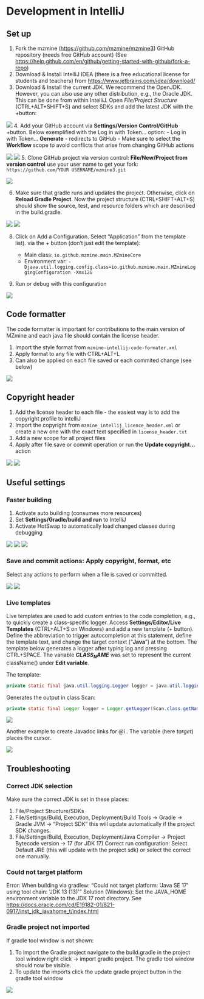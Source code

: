 # Development in IntelliJ
## Set up
1. Fork the mzmine (https://github.com/mzmine/mzmine3) GitHub repository (needs free GitHub account) (See https://help.github.com/en/github/getting-started-with-github/fork-a-repo)
2. Download & Install IntelliJ IDEA (there is a free educational license for students and teachers) from https://www.jetbrains.com/idea/download/
3. Download & Install the current JDK. We recommend the OpenJDK. However, you can also use any other distribution, e.g., the Oracle JDK. This can be done from within IntelliJ. Open _File/Project Structure_ (CTRL+ALT+SHIFT+S) and select SDKs and add the latest JDK with the +button:

![](img/contribute/intellij_jdk.png)
4. Add your GitHub account via **Settings/Version Control/GitHub** +button. Below exemplified with the Log in with Token... option:
    - Log in with Token… **Generate** - redirects to GitHub
    - Make sure to select the **Workflow** scope to avoid conflicts that arise from changing GitHub actions

![](img/contribute/intellij_gh.png)
![](img/contribute/intellij_token.png)
5. Clone GitHub project via version control: **File/New/Project from version control** use your user name to get your fork: `https://github.com/YOUR USERNAME/mzmine3.git`

![](img/contribute/intellij_project.png)

6. Make sure that gradle runs and updates the project. Otherwise, click on **Reload Gradle Project**. 
Now the project structure (CTRL+SHIFT+ALT+S) should show the source, test, and resource folders which are described in the build.gradle.

![](img/contribute/intellij_gradle.png)
![](img/contribute/intellij_project_structure.png)

8. Click on Add a Configuration. Select “Application” from the template list). via the + button (don’t just edit the template):
    - Main class: `io.github.mzmine.main.MZmineCore`
    - Environment var: `-Djava.util.logging.config.class=io.github.mzmine.main.MZmineLoggingConfiguration -Xmx12G`

9. Run or debug with this configuration

![](img/contribute/intellij_run2.png)

## Code formatter 
The code formatter is important for contributions to the main version of MZmine and each java file should contain the license header.
1. Import the style format from `mzmine-intellij-code-formater.xml`
2. Apply format to any file with CTRL+ALT+L
3. Can also be applied on each file saved or each commited change (see below)

![](img/contribute/intellij_style.png)

## Copyright header
1. Add the license header to each file - the easiest way is to add the copyright profile to intelliJ
2. Import the copyright from `mzmine_intellij_licence_header.xml` or create a new one with the exact text specified in `license_header.txt`
3. Add a new scope for all project files
4. Apply after file save or commit operation or run the **Update copyright...** action

![](img/contribute/intellij_copyright1.png)
![](img/contribute/intellij_copyright2.png)


## Useful settings
### Faster building
1. Activate auto building (consumes more resources)
2. Set **Settings/Gradle/build and run** to IntelliJ
3. Activate HotSwap to automatically load changed classes during debugging

![](img/contribute/intellij_auto_build.png)
![](img/contribute/intellij_build_run.png)
![](img/contribute/intellij_hotswap.png)

### Save and commit actions: Apply copyright, format, etc
Select any actions to perform when a file is saved or committed.

![](img/contribute/intellij_save_actions.png)
![](img/contribute/intellij_commit.png)

### Live templates
Live templates are used to add custom entries to the code completion, e.g., to quickly create a class-specific logger.
Access **Settings/Editor/Live Templates** (CTRL+ALT+S on Windows) and add a new template (+ button). Define the
abbreviation to trigger autocompletion at this statement, define the template text, and change the target context
(“**Java**”) at the bottom. The template below generates a logger after typing log and pressing CTRL+SPACE. The variable
**$CLASS_NAME$** was set to represent the current className() under **Edit variable**.

The template:
```java
private static final java.util.logging.Logger logger = java.util.logging.Logger.getLogger($CLASSNAME$.class.getName());
```
Generates the output in class Scan:
```java
private static final Logger logger = Logger.getLogger(Scan.class.getName());
```

![](img/contribute/intellij_template.png)

Another example to create Javadoc links for @l . The variable (here $target$) places the cursor.

![](img/contribute/intellij_template2.png)



## Troubleshooting
### Correct JDK selection
Make sure the correct JDK is set in these places:
1. File/Project Structure/SDKs
2. File/Settings/Build, Execution, Deployment/Build Tools → Gradle → Gradle JVM → “Project SDK” this will update
   automatically if the project SDK changes.
3. File/Settings/Build, Execution, Deployment/Java Compiler → Project Bytecode version → 17 (for JDK 17)
   Correct run configuration: Select Default JRE (this will update with the project sdk) or select the correct one manually.


### Could not target platform
Error: When building via gradlew: “Could not target platform: 'Java SE 17' using tool chain: 'JDK 13 (13)'”
Solution (Windows): Set the JAVA_HOME environment variable to the JDK 17 root directory.
See https://docs.oracle.com/cd/E19182-01/821-0917/inst_jdk_javahome_t/index.html


### Gradle project not imported
If gradle tool window is not shown:
1. To import the Gradle project navigate to the build.gradle in the project tool window
   right click → import gradle project. The gradle tool window should now be visible.
2. To update the imports click the update gradle project button in the gradle tool window
 
![](img/contribute/intellij_gradle_update.png)
